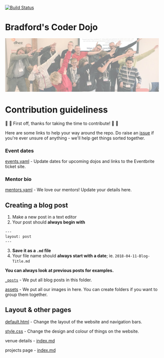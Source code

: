 [![Build Status](https://travis-ci.org/bradford-coderdojo/bradford-coderdojo.github.io.png)](https://travis-ci.org/bradford-coderdojo/bradford-coderdojo.github.io)

# Bradford's Coder Dojo

![dab](https://raw.githubusercontent.com/bradford-coderdojo/bradford-coderdojo.github.io/master/assets/dab.jpg)

# Contribution guideliness

:ghost: :tada: First off, thanks for taking the time to contribute! :tada: :ghost:

Here are some links to help your way around the repo. Do raise an [issue](https://github.com/bradford-coderdojo/bradford-coderdojo.github.io/issues) if you're ever unsure of anything - we'll help get things sorted together.

### Event dates

[events.yaml](https://github.com/bradford-coderdojo/bradford-coderdojo.github.io/blob/master/_data/events.yaml) - Update dates for upcoming dojos and links to the Eventbrite ticket site.


### Mentor bio

[mentors.yaml](https://github.com/bradford-coderdojo/bradford-coderdojo.github.io/blob/master/_data/mentors.yaml) - We love our mentors! Update your details here.


## Creating a blog post

1. Make a new post in a text editor
2. Your post should **always begin with**  
```
---  
layout: post  
---
```
3. **Save it as a ```.md``` file**
4. Your file name should **always start with a date**; ie. ```2018-04-11-Blog-Title.md```

**You can always look at previous posts for examples.**

[```_posts```](https://github.com/bradford-coderdojo/bradford-coderdojo.github.io/tree/master/_posts) - We put all blog posts in this folder.

[assets](https://github.com/bradford-coderdojo/bradford-coderdojo.github.io/tree/master/assets) - We put all our images in here. You can create folders if you want to group them together.


## Layout & other pages

[default.html](https://github.com/bradford-coderdojo/bradford-coderdojo.github.io/blob/master/_layouts/default.html) - Change the layout of the website and navigation bars.

[style.css](https://github.com/bradford-coderdojo/bradford-coderdojo.github.io/blob/master/css/style.css) - Change the design and colour of things on the website.


venue details - [index.md](https://github.com/bradford-coderdojo/bradford-coderdojo.github.io/blob/master/contact/index.md)

projects page - [index.md](https://github.com/bradford-coderdojo/bradford-coderdojo.github.io/blob/master/project/index.md)


